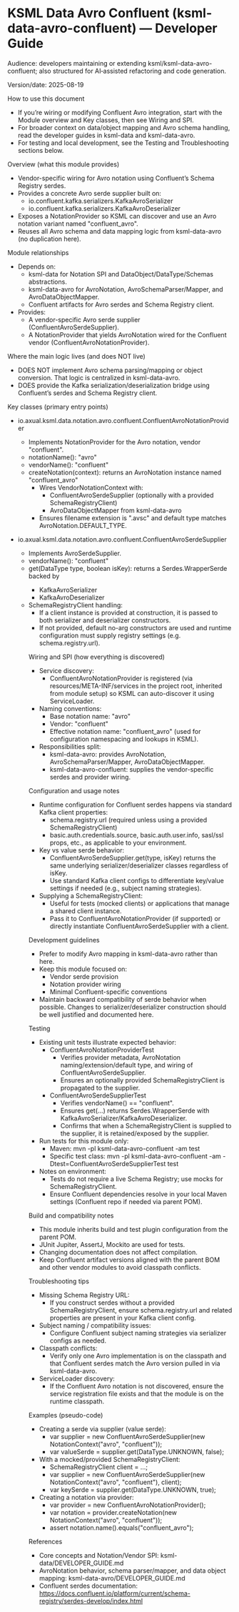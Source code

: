 # KSML Data Avro Confluent (ksml-data-avro-confluent) — Developer Guide

Audience: developers maintaining or extending ksml/ksml-data-avro-confluent; also structured for AI‑assisted refactoring and code generation.

Version/date: 2025-08-19

How to use this document
- If you’re wiring or modifying Confluent Avro integration, start with the Module overview and Key classes, then see Wiring and SPI.
- For broader context on data/object mapping and Avro schema handling, read the developer guides in ksml-data and ksml-data-avro.
- For testing and local development, see the Testing and Troubleshooting sections below.

Overview (what this module provides)
- Vendor-specific wiring for Avro notation using Confluent’s Schema Registry serdes.
- Provides a concrete Avro serde supplier built on:
  - io.confluent.kafka.serializers.KafkaAvroSerializer
  - io.confluent.kafka.serializers.KafkaAvroDeserializer
- Exposes a NotationProvider so KSML can discover and use an Avro notation variant named "confluent_avro".
- Reuses all Avro schema and data mapping logic from ksml-data-avro (no duplication here).

Module relationships
- Depends on:
  - ksml-data for Notation SPI and DataObject/DataType/Schemas abstractions.
  - ksml-data-avro for AvroNotation, AvroSchemaParser/Mapper, and AvroDataObjectMapper.
  - Confluent artifacts for Avro serdes and Schema Registry client.
- Provides:
  - A vendor-specific Avro serde supplier (ConfluentAvroSerdeSupplier).
  - A NotationProvider that yields AvroNotation wired for the Confluent vendor (ConfluentAvroNotationProvider).

Where the main logic lives (and does NOT live)
- DOES NOT implement Avro schema parsing/mapping or object conversion. That logic is centralized in ksml-data-avro.
- DOES provide the Kafka serialization/deserialization bridge using Confluent’s serdes and Schema Registry client.

Key classes (primary entry points)
- io.axual.ksml.data.notation.avro.confluent.ConfluentAvroNotationProvider
  - Implements NotationProvider for the Avro notation, vendor "confluent".
  - notationName(): "avro"
  - vendorName(): "confluent"
  - createNotation(context): returns an AvroNotation instance named "confluent_avro"
    - Wires VendorNotationContext with:
      - ConfluentAvroSerdeSupplier (optionally with a provided SchemaRegistryClient)
      - AvroDataObjectMapper from ksml-data-avro
    - Ensures filename extension is ".avsc" and default type matches AvroNotation.DEFAULT_TYPE.

- io.axual.ksml.data.notation.avro.confluent.ConfluentAvroSerdeSupplier
  - Implements AvroSerdeSupplier.
  - vendorName(): "confluent"
  - get(DataType type, boolean isKey): returns a Serdes.WrapperSerde<Object> backed by
    - KafkaAvroSerializer
    - KafkaAvroDeserializer
  - SchemaRegistryClient handling:
    - If a client instance is provided at construction, it is passed to both serializer and deserializer constructors.
    - If not provided, default no-arg constructors are used and runtime configuration must supply registry settings (e.g. schema.registry.url).

Wiring and SPI (how everything is discovered)
- Service discovery:
  - ConfluentAvroNotationProvider is registered (via resources/META-INF/services in the project root, inherited from module setup) so KSML can auto-discover it using ServiceLoader.
- Naming conventions:
  - Base notation name: "avro"
  - Vendor: "confluent"
  - Effective notation name: "confluent_avro" (used for configuration namespacing and lookups in KSML).
- Responsibilities split:
  - ksml-data-avro: provides AvroNotation, AvroSchemaParser/Mapper, AvroDataObjectMapper.
  - ksml-data-avro-confluent: supplies the vendor-specific serdes and provider wiring.

Configuration and usage notes
- Runtime configuration for Confluent serdes happens via standard Kafka client properties:
  - schema.registry.url (required unless using a provided SchemaRegistryClient)
  - basic.auth.credentials.source, basic.auth.user.info, sasl/ssl props, etc., as applicable to your environment.
- Key vs value serde behavior:
  - ConfluentAvroSerdeSupplier.get(type, isKey) returns the same underlying serializer/deserializer classes regardless of isKey.
  - Use standard Kafka client configs to differentiate key/value settings if needed (e.g., subject naming strategies).
- Supplying a SchemaRegistryClient:
  - Useful for tests (mocked clients) or applications that manage a shared client instance.
  - Pass it to ConfluentAvroNotationProvider (if supported) or directly instantiate ConfluentAvroSerdeSupplier with a client.

Development guidelines
- Prefer to modify Avro mapping in ksml-data-avro rather than here.
- Keep this module focused on:
  - Vendor serde provision
  - Notation provider wiring
  - Minimal Confluent-specific conventions
- Maintain backward compatibility of serde behavior when possible. Changes to serializer/deserializer construction should be well justified and documented here.

Testing
- Existing unit tests illustrate expected behavior:
  - ConfluentAvroNotationProviderTest
    - Verifies provider metadata, AvroNotation naming/extension/default type, and wiring of ConfluentAvroSerdeSupplier.
    - Ensures an optionally provided SchemaRegistryClient is propagated to the supplier.
  - ConfluentAvroSerdeSupplierTest
    - Verifies vendorName() == "confluent".
    - Ensures get(...) returns Serdes.WrapperSerde with KafkaAvroSerializer/KafkaAvroDeserializer.
    - Confirms that when a SchemaRegistryClient is supplied to the supplier, it is retained/exposed by the supplier.
- Run tests for this module only:
  - Maven: mvn -pl ksml-data-avro-confluent -am test
  - Specific test class: mvn -pl ksml-data-avro-confluent -am -Dtest=ConfluentAvroSerdeSupplierTest test
- Notes on environment:
  - Tests do not require a live Schema Registry; use mocks for SchemaRegistryClient.
  - Ensure Confluent dependencies resolve in your local Maven settings (Confluent repo if needed via parent POM).

Build and compatibility notes
- This module inherits build and test plugin configuration from the parent POM.
- JUnit Jupiter, AssertJ, Mockito are used for tests.
- Changing documentation does not affect compilation.
- Keep Confluent artifact versions aligned with the parent BOM and other vendor modules to avoid classpath conflicts.

Troubleshooting tips
- Missing Schema Registry URL:
  - If you construct serdes without a provided SchemaRegistryClient, ensure schema.registry.url and related properties are present in your Kafka client config.
- Subject naming / compatibility issues:
  - Configure Confluent subject naming strategies via serializer configs as needed.
- Classpath conflicts:
  - Verify only one Avro implementation is on the classpath and that Confluent serdes match the Avro version pulled in via ksml-data-avro.
- ServiceLoader discovery:
  - If the Confluent Avro notation is not discovered, ensure the service registration file exists and that the module is on the runtime classpath.

Examples (pseudo-code)
- Creating a serde via supplier (value serde):
  - var supplier = new ConfluentAvroSerdeSupplier(new NotationContext("avro", "confluent"));
  - var valueSerde = supplier.get(DataType.UNKNOWN, false);
- With a mocked/provided SchemaRegistryClient:
  - SchemaRegistryClient client = ...;
  - var supplier = new ConfluentAvroSerdeSupplier(new NotationContext("avro", "confluent"), client);
  - var keySerde = supplier.get(DataType.UNKNOWN, true);
- Creating a notation via provider:
  - var provider = new ConfluentAvroNotationProvider();
  - var notation = provider.createNotation(new NotationContext("avro", "confluent"));
  - assert notation.name().equals("confluent_avro");

References
- Core concepts and Notation/Vendor SPI: ksml-data/DEVELOPER_GUIDE.md
- AvroNotation behavior, schema parser/mapper, and data object mapping: ksml-data-avro/DEVELOPER_GUIDE.md
- Confluent serdes documentation: https://docs.confluent.io/platform/current/schema-registry/serdes-develop/index.html
